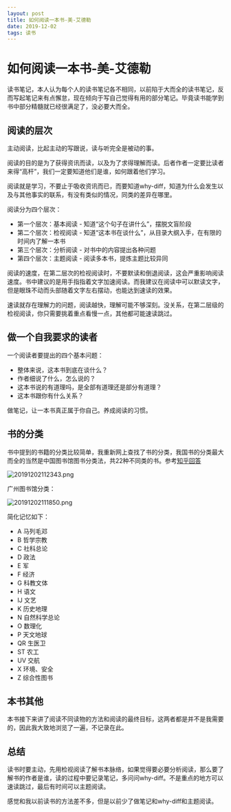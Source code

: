 ```yaml
---
layout: post
title: 如何阅读一本书-美-艾德勒
date: 2019-12-02
tags: 读书
---
```


# 如何阅读一本书-美-艾德勒

读书笔记，本人认为每个人的读书笔记各不相同，以前陷于大而全的读书笔记，反而写起笔记来有点懈怠，现在倾向于写自己觉得有用的部分笔记。毕竟读书能学到书中部分精髓就已经很满足了，没必要大而全。

## 阅读的层次

主动阅读，比起主动的写跟说，读与听完全是被动的事。

阅读的目的是为了获得资讯而读，以及为了求得理解而读。后者作者一定要比读者来得“高杆”，我们一定要知道他们是谁，如何跟着他们学习。

阅读就是学习，不要止于吸收资讯而已，而要知道why-diff，知道为什么会发生以及与其他事实的联系，有没有类似的情况，同类的差异在哪里。 

阅读分为四个层次：
+ 第一个层次：基本阅读 - 知道“这个句子在讲什么”，摆脱文盲阶段
+ 第二个层次：检视阅读 - 知道“这本书在谈什么”，从目录大纲入手，在有限的时间内了解一本书
+ 第三个层次：分析阅读 - 对书中的内容提出各种问题
+ 第四个层次：主题阅读 - 阅读多本书，提炼主题比较异同

阅读的速度，在第二层次的检视阅读时，不要默读和倒退阅读，这会严重影响阅读速度。书中建议的是用手指指着文字加速阅读。而我建议在阅读中可以默读文字，但是眼珠不动而头部随着文字左右摆动，也能达到速读的效果。

速读就存在理解力的问题，阅读越快，理解可能不够深刻。没关系，在第二层级的检视阅读，你只需要挑着重点看慢一点，其他都可能速读跳过。

## 做一个自我要求的读者

一个阅读者要提出的四个基本问题：
+ 整体来说，这本书到底在谈什么？
+ 作者细说了什么，怎么说的？
+ 这本书说的有道理吗，是全部有道理还是部分有道理？
+ 这本书跟你有什么关系？

做笔记，让一本书真正属于你自己。养成阅读的习惯。

## 书的分类
书中提到的书籍的分类比较简单，我重新网上查找了书的分类，我国书的分类最大而全的当然是中国图书馆图书分类法，共22种不同类的书。参考[知乎回答](https://www.zhihu.com/question/23391110/answer/139087367)

![20191202112343.png](https://i.loli.net/2019/12/02/bVuP9Tnfx38W4HG.png)

广州图书馆分类：

![20191202111850.png](https://i.loli.net/2019/12/02/FAcowuXyHQlx5CZ.png)

简化记忆如下：

+ A 马列毛邓
+ B 哲学宗教
+ C 社科总论
+ D 政法
+ E 军
+ F 经济
+ G 科教文体
+ H 语文
+ IJ 文艺
+ K 历史地理
+ N 自然科学总论
+ O 数理化
+ P 天文地球
+ QR 生医卫
+ ST 农工
+ UV 交航
+ X 环境、安全
+ Z 综合性图书

## 本书其他

本书接下来讲了阅读不同读物的方法和阅读的最终目标，这两者都是并不是我需要的，因此我大致地浏览了一遍，不记录在此。

## 总结

读书时要主动，先用检视阅读了解书本脉络，如果觉得要必要分析阅读，那么要了解书的作者是谁，读的过程中要记录笔记，多问问why-diff。不是重点的地方可以速读跳过，最后有时间可以主题阅读。

感觉和我以前读书的方法差不多，但是以前少了做笔记和why-diff和主题阅读。
